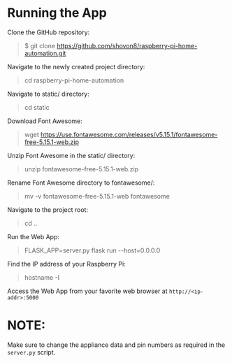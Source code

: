 # Running the App
Clone the GitHub repository:
> $ git clone https://github.com/shovon8/raspberry-pi-home-automation.git

Navigate to the newly created project directory:
> cd raspberry-pi-home-automation

Navigate to static/ directory:
> cd static

Download Font Awesome:
> wget https://use.fontawesome.com/releases/v5.15.1/fontawesome-free-5.15.1-web.zip

Unzip Font Awesome in the static/ directory:
> unzip fontawesome-free-5.15.1-web.zip

Rename Font Awesome directory to fontawesome/:
> mv -v fontawesome-free-5.15.1-web fontawesome

Navigate to the project root:
> cd ..

Run the Web App:
> FLASK_APP=server.py flask run --host=0.0.0.0

Find the IP address of your Raspberry Pi:
> hostname -I

Access the Web App from your favorite web browser at `http://<ip-addr>:5000`


# NOTE: 
Make sure to change the appliance data and pin numbers as required in the `server.py` script. 
